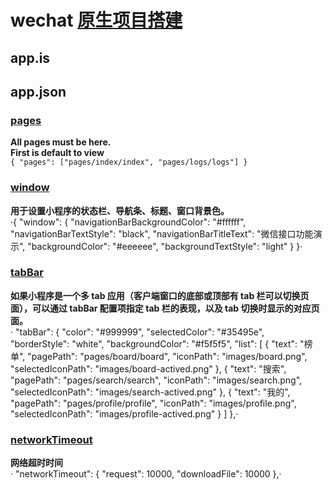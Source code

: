 # wechat [原生项目搭建](https://github.com/zce/weapp-boilerplate)
## app.is
## app.json
### [pages](https://developers.weixin.qq.com/miniprogram/dev/framework/config.html#pages)  
  **All pages must be here.**  
  **First is default to view**  
  `{
  "pages": ["pages/index/index", "pages/logs/logs"]
}`
### [window](https://developers.weixin.qq.com/miniprogram/dev/framework/config.html#window) 
  **用于设置小程序的状态栏、导航条、标题、窗口背景色。**  
 ·{
  "window": {
    "navigationBarBackgroundColor": "#ffffff",
    "navigationBarTextStyle": "black",
    "navigationBarTitleText": "微信接口功能演示",
    "backgroundColor": "#eeeeee",
    "backgroundTextStyle": "light"
  }
}·
### [tabBar](https://developers.weixin.qq.com/miniprogram/dev/framework/config.html#tabBar) 
**如果小程序是一个多 tab 应用（客户端窗口的底部或顶部有 tab 栏可以切换页面），可以通过 tabBar 配置项指定 tab 栏的表现，以及 tab 切换时显示的对应页面。**  
· "tabBar": {
    "color": "#999999",
    "selectedColor": "#35495e",
    "borderStyle": "white",
    "backgroundColor": "#f5f5f5",
    "list": [
      {
        "text": "榜单",
        "pagePath": "pages/board/board",
        "iconPath": "images/board.png",
        "selectedIconPath": "images/board-actived.png"
      },
      {
        "text": "搜索",
        "pagePath": "pages/search/search",
        "iconPath": "images/search.png",
        "selectedIconPath": "images/search-actived.png"
      },
      {
        "text": "我的",
        "pagePath": "pages/profile/profile",
        "iconPath": "images/profile.png",
        "selectedIconPath": "images/profile-actived.png"
      }
    ]
  },·  
  ### [networkTimeout](https://developers.weixin.qq.com/miniprogram/dev/framework/config.html#networkTimeout) 
  **网络超时时间**  
  ·  "networkTimeout": {
    "request": 10000,
    "downloadFile": 10000
  },·


